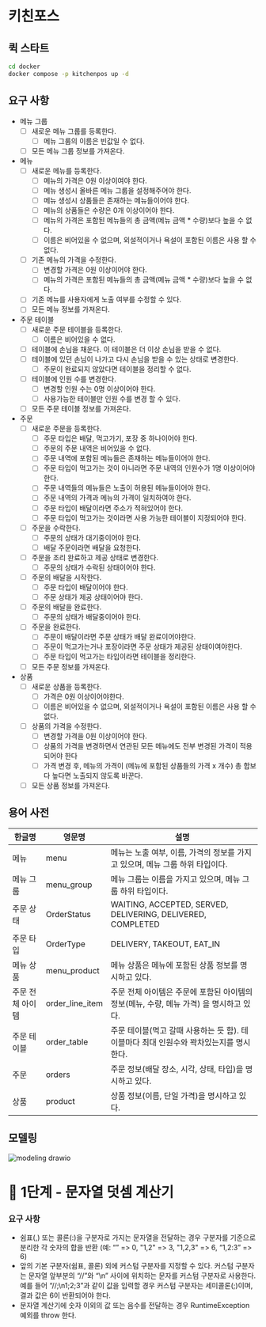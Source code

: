 # 키친포스

## 퀵 스타트

```sh
cd docker
docker compose -p kitchenpos up -d
```

## 요구 사항

- 메뉴 그룹
  - [ ] 새로운 메뉴 그룹를 등록한다.
    - [ ] 메뉴 그룹의 이름은 빈값일 수 없다.
  - [ ] 모든 메뉴 그룹 정보를 가져온다.

- 메뉴
    - [ ] 새로운 메뉴를 등록한다.
      - [ ] 메뉴의 가격은 0원 이상이여야 한다.
      - [ ] 메뉴 생성시 올바른 메뉴 그룹을 설정해주어야 한다.
      - [ ] 메뉴 생성시 상품들은 존재하는 메뉴들이어야 한다.
      - [ ] 메뉴의 상품들은 수량은 0개 이상이어야 한다.
      - [ ] 메뉴의 가격은 포함된 메뉴들의 총 금액(메뉴 금액 * 수량)보다 높을 수 없다.
      - [ ] 이름은 비어있을 수 없으며, 외설적이거나 욕설이 포함된 이름은 사용 할 수 없다.
    - [ ] 기존 메뉴의 가격을 수정한다.
      - [ ] 변경할 가격은 0원 이상이어야 한다.
      - [ ] 메뉴의 가격은 포함된 메뉴들의 총 금액(메뉴 금액 * 수량)보다 높을 수 없다.
    - [ ] 기존 메뉴를 사용자에게 노출 여부를 수정할 수 있다.
    - [ ] 모든 메뉴 정보를 가져온다.
  
- 주문 테이블
    - [ ] 새로운 주문 테이블을 등록한다.
      - [ ] 이름은 비어있을 수 없다.
    - [ ] 테이블에 손님을 채운다. 이 테이블은 더 이상 손님을 받을 수 없다.
    - [ ] 테이블에 있던 손님이 나가고 다시 손님을 받을 수 있는 상태로 변경한다.
      - [ ] 주문이 완료되지 않았다면 테이블을 정리할 수 없다.
    - [ ] 테이블에 인원 수를 변경한다.
      - [ ] 변경할 인원 수는 0명 이상이어야 한다.
      - [ ] 사용가능한 테이블만 인원 수를 변경 할 수 있다.
    - [ ] 모든 주문 테이블 정보를 가져온다.

- 주문
    - [ ] 새로운 주문을 등록한다.
      - [ ] 주문 타입은 배달, 먹고가기, 포장 중 하나이어야 한다.
      - [ ] 주문의 주문 내역은 비어있을 수 없다.
      - [ ] 주문 내역에 포함된 메뉴들은 존재하는 메뉴들이어야 한다.
      - [ ] 주문 타입이 먹고가는 것이 아니라면 주문 내역의 인원수가 1명 이상이어야 한다. 
      - [ ] 주문 내역들의 메뉴들은 노출이 허용된 메뉴들이어야 한다.
      - [ ] 주문 내역의 가격과 메뉴의 가격이 일치하여야 한다.
      - [ ] 주문 타입이 배달이라면 주소가 적혀있어야 한다.
      - [ ] 주문 타입이 먹고가는 것이라면 사용 가능한 테이블이 지정되어야 한다.
    - [ ] 주문을 수락한다.
      - [ ] 주문의 상태가 대기중이어야 한다.
      - [ ] 배달 주문이라면 배달을 요청한다.
    - [ ] 주문을 조리 완료하고 제공 상태로 변경한다.
      - [ ] 주문의 상태가 수락된 상태이어야 한다.
    - [ ] 주문의 배달을 시작한다.
      - [ ] 주문 타입이 배달이어야 한다.
      - [ ] 주문 상태가 제공 상태이어야 한다.
    - [ ] 주문의 배달을 완료한다.
      - [ ] 주문의 상태가 배달중이어야 한다.
    - [ ] 주문을 완료한다.
      - [ ] 주문이 배달이라면 주문 상태가 배달 완료이어야한다.
      - [ ] 주문이 먹고가는거나 포장이라면 주문 상태가 제공된 상태이여야한다.
      - [ ] 주문 타입이 먹고가는 타입이라면 테이블을 정리한다.
    - [ ] 모든 주문 정보를 가져온다.

- 상품
    - [ ] 새로운 상품을 등록한다.
      - [ ] 가격은 0원 이상이어야한다.
      - [ ] 이름은 비어있을 수 없으며, 외설적이거나 욕설이 포함된 이름은 사용 할 수 없다.
    - [ ] 상품의 가격을 수정한다.
      - [ ] 변경할 가격을 0원 이상이어야 한다.
      - [ ] 상품의 가격을 변경하면서 연관된 모든 메뉴에도 전부 변경된 가격이 적용되어야 한다
      - [ ] 가격 변경 후, 메뉴의 가격이 (메뉴에 포함된 상품들의 가격 x 개수) 총 합보다 높다면 노출되지 않도록 바꾼다.
    - [ ] 모든 상품 정보를 가져온다.
  
## 용어 사전

| 한글명 | 영문명 | 설명 |
| --- | --- | --- |
| 메뉴 | menu  | 메뉴는 노출 여부, 이름, 가격의 정보를 가지고 있으며, 메뉴 그룹 하위 타입이다.  |
| 메뉴 그룹 | menu_group  | 메뉴 그룹는 이름을 가지고 있으며, 메뉴 그룹 하위 타입이다.  |
| 주문 상태 | OrderStatus  | WAITING, ACCEPTED, SERVED, DELIVERING, DELIVERED, COMPLETED  |
| 주문 타입 | OrderType  | DELIVERY, TAKEOUT, EAT_IN  |
| 메뉴 상품 | menu_product  | 메뉴 상품은 메뉴에 포함된 상품 정보를 명시하고 있다.   |
| 주문 전체 아이템 | order_line_item  | 주문 전체 아이템은 주문에 포함된 아이템의 정보(메뉴, 수량, 메뉴 가격) 을 명시하고 있다. |
| 주문 테이블 | order_table  |주문 테이블(먹고 갈때 사용하는 듯 함). 테이블마다 최대 인원수와 꽉차있는지를 명시한다. |
| 주문 | orders  |주문 정보(배달 장소, 시각, 상태, 타입)을 명시하고 있다.|
| 상품 | product  | 상품 정보(이름, 단일 가격)을 명시하고 있다. |

## 모델링
![modeling drawio](https://github.com/next-step/ddd-legacy/assets/58926619/59ef3f82-8699-4401-a4d6-cd737515ade2)


# 🚀 1단계 - 문자열 덧셈 계산기

### 요구 사항

- 쉼표(,) 또는 콜론(:)을 구분자로 가지는 문자열을 전달하는 경우 구분자를 기준으로 분리한 각 숫자의 합을 반환 (예: “” => 0, "1,2" => 3, "1,2,3" => 6, “1,2:3” => 6)
- 앞의 기본 구분자(쉼표, 콜론) 외에 커스텀 구분자를 지정할 수 있다. 커스텀 구분자는 문자열 앞부분의 “//”와 “\n” 사이에 위치하는 문자를 커스텀 구분자로 사용한다. 예를 들어 “//;\n1;2;3”과 같이 값을 입력할 경우 커스텀 구분자는 세미콜론(;)이며, 결과 값은 6이 반환되어야 한다.
- 문자열 계산기에 숫자 이외의 값 또는 음수를 전달하는 경우 RuntimeException 예외를 throw 한다.